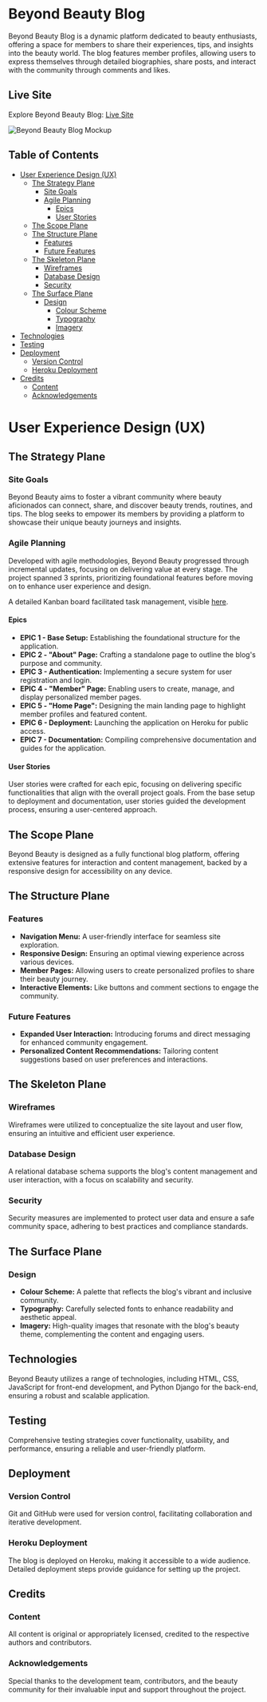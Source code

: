# Beyond Beauty Blog

Beyond Beauty Blog is a dynamic platform dedicated to beauty enthusiasts, offering a space for members to share their experiences, tips, and insights into the beauty world. The blog features member profiles, allowing users to express themselves through detailed biographies, share posts, and interact with the community through comments and likes.

## Live Site

Explore Beyond Beauty Blog: [Live Site](https://beyond-beauty-6bb7e07463ae.herokuapp.com/)

![Beyond Beauty Blog Mockup](docs/readme_images/multi-screen-mockup.png)

## Table of Contents

- [User Experience Design (UX)](#user-experience-design-ux)
  - [The Strategy Plane](#the-strategy-plane)
    - [Site Goals](#site-goals)
    - [Agile Planning](#agile-planning)
      - [Epics](#epics)
      - [User Stories](#user-stories)
  - [The Scope Plane](#the-scope-plane)
  - [The Structure Plane](#the-structure-plane)
    - [Features](#features)
    - [Future Features](#future-features)
  - [The Skeleton Plane](#the-skeleton-plane)
    - [Wireframes](#wireframes)
    - [Database Design](#database-design)
    - [Security](#security)
  - [The Surface Plane](#the-surface-plane)
    - [Design](#design)
      - [Colour Scheme](#colour-scheme)
      - [Typography](#typography)
      - [Imagery](#imagery)
- [Technologies](#technologies)
- [Testing](#testing)
- [Deployment](#deployment)
  - [Version Control](#version-control)
  - [Heroku Deployment](#heroku-deployment)
- [Credits](#credits)
  - [Content](#content)
  - [Acknowledgements](#acknowledgements)

# User Experience Design (UX)

## The Strategy Plane

### Site Goals

Beyond Beauty aims to foster a vibrant community where beauty aficionados can connect, share, and discover beauty trends, routines, and tips. The blog seeks to empower its members by providing a platform to showcase their unique beauty journeys and insights.

### Agile Planning

Developed with agile methodologies, Beyond Beauty progressed through incremental updates, focusing on delivering value at every stage. The project spanned 3 sprints, prioritizing foundational features before moving on to enhance user experience and design.

A detailed Kanban board facilitated task management, visible [here](#).

#### Epics

- **EPIC 1 - Base Setup:** Establishing the foundational structure for the application.
- **EPIC 2 - "About" Page:** Crafting a standalone page to outline the blog's purpose and community.
- **EPIC 3 - Authentication:** Implementing a secure system for user registration and login.
- **EPIC 4 - "Member" Page:** Enabling users to create, manage, and display personalized member pages.
- **EPIC 5 - "Home Page":** Designing the main landing page to highlight member profiles and featured content.
- **EPIC 6 - Deployment:** Launching the application on Heroku for public access.
- **EPIC 7 - Documentation:** Compiling comprehensive documentation and guides for the application.

#### User Stories

User stories were crafted for each epic, focusing on delivering specific functionalities that align with the overall project goals. From the base setup to deployment and documentation, user stories guided the development process, ensuring a user-centered approach.

## The Scope Plane

Beyond Beauty is designed as a fully functional blog platform, offering extensive features for interaction and content management, backed by a responsive design for accessibility on any device.

## The Structure Plane

### Features

- **Navigation Menu:** A user-friendly interface for seamless site exploration.
- **Responsive Design:** Ensuring an optimal viewing experience across various devices.
- **Member Pages:** Allowing users to create personalized profiles to share their beauty journey.
- **Interactive Elements:** Like buttons and comment sections to engage the community.

### Future Features

- **Expanded User Interaction:** Introducing forums and direct messaging for enhanced community engagement.
- **Personalized Content Recommendations:** Tailoring content suggestions based on user preferences and interactions.

## The Skeleton Plane

### Wireframes

Wireframes were utilized to conceptualize the site layout and user flow, ensuring an intuitive and efficient user experience.

### Database Design

A relational database schema supports the blog's content management and user interaction, with a focus on scalability and security.

### Security

Security measures are implemented to protect user data and ensure a safe community space, adhering to best practices and compliance standards.

## The Surface Plane

### Design

- **Colour Scheme:** A palette that reflects the blog's vibrant and inclusive community.
- **Typography:** Carefully selected fonts to enhance readability and aesthetic appeal.
- **Imagery:** High-quality images that resonate with the blog's beauty theme, complementing the content and engaging users.

## Technologies

Beyond Beauty utilizes a range of technologies, including HTML, CSS, JavaScript for front-end development, and Python Django for the back-end, ensuring a robust and scalable application.

## Testing

Comprehensive testing strategies cover functionality, usability, and performance, ensuring a reliable and user-friendly platform.

## Deployment

### Version Control

Git and GitHub were used for version control, facilitating collaboration and iterative development.

### Heroku Deployment

The blog is deployed on Heroku, making it accessible to a wide audience. Detailed deployment steps provide guidance for setting up the project.

## Credits

### Content

All content is original or appropriately licensed, credited to the respective authors and contributors.

### Acknowledgements

Special thanks to the development team, contributors, and the beauty community for their invaluable input and support throughout the project.

